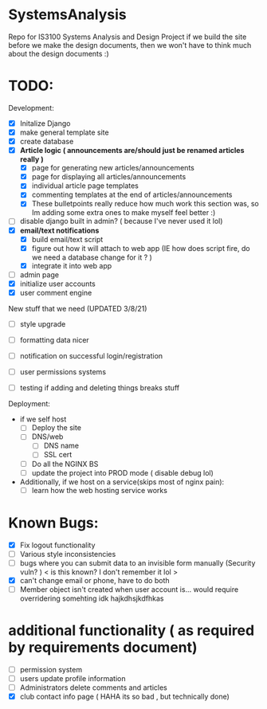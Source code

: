 # SystemsAnalysis
Repo for  IS3100 Systems Analysis and Design Project
if we build the site before we make the design documents, then we won't have to think much about the design documents :)

# TODO:

Development:
* [x] Initalize Django
* [x] make general template site
* [x] create database
* [x] **Article logic ( announcements are/should just be renamed articles really )**
  * [x] page for generating new articles/announcements
  * [x] page for displaying all articles/announcements
  * [x] individual article page templates
  * [x] commenting templates at the end of articles/announcements
  * [x] These bulletpoints really reduce how much work this section was, so Im adding some extra ones to make myself feel better :)
* [ ] disable django built in admin? ( because I've never used it lol)
* [x] **email/text notifications**
  * [x] build email/text script
  * [x] figure out how it will attach to web app (IE how does script fire, do we need a database change for it ? )
  * [x] integrate it into web app
* [ ] admin page
* [x] initialize user accounts
* [x] user comment engine

New stuff that we need (UPDATED 3/8/21)
* [ ] style upgrade
* [ ] formatting data nicer
* [ ] notification on successful login/registration
* [ ] user permissions systems
* [ ] testing if adding and deleting things breaks stuff


Deployment:
* if we self host
  * [ ] Deploy the site
  * [ ] DNS/web
    * [ ] DNS name
    * [ ] SSL cert  
  * [ ] Do all the NGINX BS
  * [ ] update the project into PROD mode ( disable debug lol)
* Additionally, if we host on a service(skips most of nginx pain):
  * [ ] learn how the web hosting service works

# Known Bugs:

* [x] Fix logout functionality
* [ ] Various style inconsistencies
* [ ] bugs where you can submit data to an invisible form manually (Security vuln? ) < is this known? I don't remember it lol >
* [x] can't change email or phone, have to do both
* [ ] Member object isn't created when user account is... would require overridering somehting idk hajkdhsjkdfhkas

# additional functionality ( as required by requirements document)
* [ ] permission system
* [ ] users update profile information
* [ ] Administrators delete comments and articles
* [x] club contact info page ( HAHA its so bad , but technically done)
